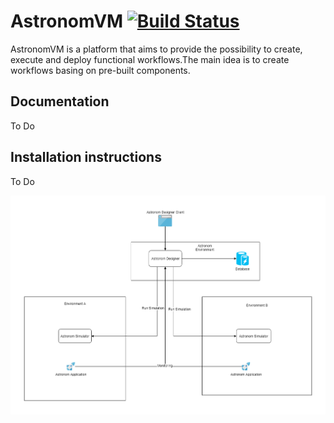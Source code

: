 # AstronomVM [![Build Status](https://travis-ci.org/AhmedRiahi/AstronomVM.svg?branch=master)](https://travis-ci.org/AhmedRiahi/AstronomVM)

AstronomVM is a platform that aims to provide the possibility to create, execute and deploy functional workflows.The main idea is to create workflows basing on pre-built components.

<h2>Documentation</h2>
To Do

<h2>Installation instructions</h2>
To Do

![Screenshot](AstronomVM.png)
